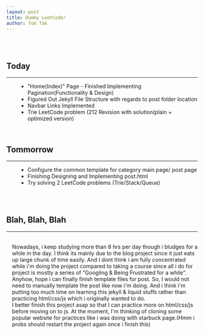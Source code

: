 ```yaml
---
layout: post
title: Dummy LeetCode!
author: Tom Tak
---
```


<br><br>

## Today

<hr>
<ul style="margin-left: 2rem">
  <li>"Home(Index)" Page - Finished Implementing Pagination(Functionality & Design)</li>
  <li>Figured Out Jekyll File Structure with regards to post folder location</li>
  <li>Navbar Links Implemented</li>
  <li>Trie LeetCode problem (212 Revision with solution(plain + optimized version)</li>
</ul>

<br>

## Tommorrow

<hr>
<ul style="margin-left: 2rem">
  <li>Configure the common template for category main page/ post page</li>
  <li>Finishing Designing and Implementing post.html</li>
  <li>Try solving 2 LeetCode problems (Trie/Stack/Queue)</li>
</ul>

<br><br>

## Blah, Blah, Blah

<hr>
<br>
<div style="padding-left: 15px;">
<!-- excerpt-start -->
Nowadays, i keep studying more than 8 hrs per day though i bludges for a while in the day.
I think its mainly due to the blog project since it just eats up large chunk of time easily. And I dont think i am fully concentrated while i'm doing the project compared to taking a course since all i do for project is mostly a series of "Googling & Being Frustrated for a while". 
<br>
Anyhow, hope i can finally finish template files for post. So, I would not need to manually template the post like now i'm doing. And i think i'm putting too much time on learning this jekyll & liquid stuffs rather than practicing html/css/js which i originally wanted to do.
<br>
I better finish this project asap so that I can practice more on html/css/js before moving on to js. At the moment, I'm thinking of cloning some popular website for practices like i was doing with starbuck page.(Hmm i probs should restart the project again once i finish this)
</div>
